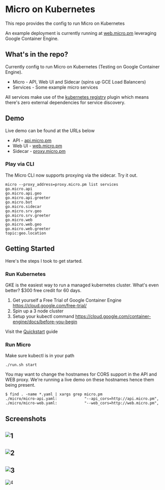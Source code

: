 # Micro on Kubernetes

This repo provides the config to run Micro on Kubernetes

An example deployment is currently running at [web.micro.pm](http://web.micro.pm) 
leveraging Google Container Engine.

## What's in the repo?

Currently config to run Micro on Kubernetes (Testing on Google Container Engine).

- Micro - API, Web UI and Sidecar (spins up GCE Load Balancers)
- Services - Some example micro services

All services make use of the [kubernetes registry](https://github.com/micro/go-plugins/tree/master/registry/kubernetes) 
plugin which means there's zero external dependencies for service discovery.

## Demo

Live demo can be found at the URLs below

- API - [api.micro.pm](http://api.micro.pm)
- Web UI - [web.micro.pm](http://web.micro.pm)
- Sidecar - [proxy.micro.pm](http://proxy.micro.pm)

### Play via CLI

The Micro CLI now supports proxying via the sidecar. Try it out.

```shell
micro --proxy_address=proxy.micro.pm list services
go.micro.api
go.micro.api.geo
go.micro.api.greeter
go.micro.bot
go.micro.sidecar
go.micro.srv.geo
go.micro.srv.greeter
go.micro.web
go.micro.web.geo
go.micro.web.greeter
topic:geo.location
```

## Getting Started

Here's the steps I took to get started.

### Run Kubernetes

GKE is the easiest way to run a managed kubernetes cluster. What's even better? $300 free credit for 60 days.

1. Get yourself a Free Trial of Google Container Engine https://cloud.google.com/free-trial/
2. Spin up a 3 node cluster
3. Setup your kubectl command https://cloud.google.com/container-engine/docs/before-you-begin

Visit the [Quickstart](https://cloud.google.com/container-engine/docs/quickstart) guide

### Run Micro

Make sure kubectl is in your path

```shell
./run.sh start
```

You may want to change the hostnames for CORS support in the API and WEB proxy. We're running a live demo on these hostnames 
hence them being present.

```shell
$ find . -name *.yaml | xargs grep micro.pm
./micro/micro-api.yaml:            "--api_cors=http://api.micro.pm",
./micro/micro-web.yaml:            "--web_cors=http://web.micro.pm",
```

## Screenshots
![1](https://github.com/micro/kubernetes/blob/master/doc/1.png)
-
![2](https://github.com/micro/kubernetes/blob/master/doc/2.png)
-
![3](https://github.com/micro/kubernetes/blob/master/doc/3.png)
-
![4](https://github.com/micro/kubernetes/blob/master/doc/4.png)

